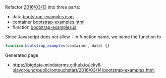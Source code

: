 Refactor [2016/03/13](https://github.com/bigdata-mindstorms/jekyll-playground/tree/gh-pages/public/ontouchstart/2016/03/13) into three parts:

- data [bootstrap-examples.json](bootstrap-examples.json)
- container [bootstrap-examples.html](bootstrap-examples.html) 
- function [bootstrap-examples.js](bootstrap-examples.js)

Since Javascript does not allow `-` in function name, we name the function to
```javascript
function bootstrap_examples(container, data) {}
```

Generated page

- https://bigdata-mindstorms.github.io/jekyll-playground/public/ontouchstart/2016/03/14/bootstrap-examples.html
